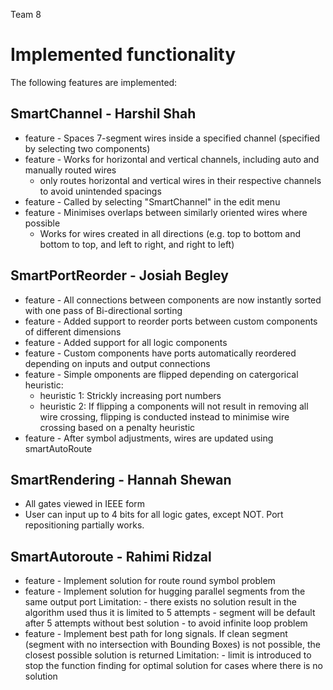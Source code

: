 Team 8
# Implemented functionality
The following features are implemented:

## SmartChannel - Harshil Shah
* feature - Spaces 7-segment wires inside a specified channel (specified by selecting two components)
* feature - Works for horizontal and vertical channels, including auto and manually routed wires 
	* only routes horizontal and vertical wires in their respective channels to avoid unintended spacings
* feature - Called by selecting "SmartChannel" in the edit menu
* feature - Minimises overlaps between similarly oriented wires where possible
	* Works for wires created in all directions (e.g. top to bottom and bottom to top, and left to right, and right to left)

## SmartPortReorder - Josiah Begley
* feature - All connections between components are now instantly sorted with one pass of Bi-directional sorting
* feature - Added support to reorder ports between custom components of different dimensions
* feature - Added support for all logic components
* feature - Custom components have ports automatically reordered depending on inputs and output connections
* feature - Simple omponents are flipped depending on catergorical heuristic:
	* heuristic 1: Strickly increasing port numbers
	* heuristic 2: If flipping a components will not result in removing all wire crossing, flipping is conducted instead to minimise wire crossing based on a penalty heuristic
* feature - After symbol adjustments, wires are updated using smartAutoRoute

## SmartRendering - Hannah Shewan
* All gates viewed in IEEE form
* User can input up to 4 bits for all logic gates, except NOT. Port repositioning partially works.

## SmartAutoroute - Rahimi Ridzal
* feature - Implement solution for route round symbol problem
* feature - Implement solution for hugging parallel segments from the same output port
			Limitation: - there exists no solution result in the algorithm used thus it is limited to 5 attempts 
						- segment will be default after 5 attempts without best solution
						- to avoid infinite loop problem
* feature - Implement best path for long signals. If clean segment (segment with no intersection with Bounding Boxes) is not possible, the closest possible solution is returned
			Limitation: - limit is introduced to stop the function finding for optimal solution for cases where there is no solution

